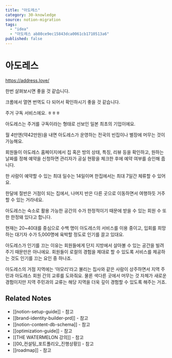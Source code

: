 ```yaml
---
title: "아도레스"
category: 30-knowledge
source: notion-migration
tags:
  - "idea"
  - "아도레스 ab80ce9ec15843dca0061cb1710513a6"
published: false
---
```


# 아도레스

<https://address.love/>

한번 살펴보시면 좋을 것 같습니다.

크롬에서 열면 번역도 다 되어서 확인하시기 좋을 것 같습니다.

주거 구독 서비스에요. ㅎㅎㅎ

아도레스는 주거를 구독이라는 형태로 선보인 일본 최초의 기업이에요.

월 4만엔(약42만원)을 내면 아도레스가 운영하는 전국의 빈집이나 별장에 머무는 것이 가능해요.

회원들이 아도레스 홈페이지에서 집 혹은 방의 상태, 특징, 리뷰 등을 확인하고, 원하는 날짜를 정해 예약을 신청하면 관리자가 공실 현황을 체크한 후에 예약 여부를 승인해 줍니다.

한 사람이 예약할 수 있는 최대 일수는 14일이며 한집에서는 최대 7일간 체류할 수 있어요.

한달에 절반은 거점이 되는 집에서, 나머지 반은 다른 곳으로 이동하면서 여행하듯 거주할 수 있는 거라네요.

아도레스는 숙소로 활용 가능한 공간의 수가 한정적이기 때문에 받을 수 있는 회원 수 또한 한정돼 있다고 합니다.

현재는 20~40대를 중심으로 수백 명이 아도레스의 서비스를 이용 중이고, 입회를 희망하는 대기자 수가 5,000명에 육박할 정도로 인기를 끌고 있대요.

아도레스가 인기를 끄는 이유는 회원들에게 단지 지방에서 살아볼 수 있는 공간을 빌려주기 때문만은 아니에요. 회원들이 로컬의 경험을 제대로 할 수 있도록 서비스를 제공하는 것도 인기를 끄는 요인 중 하나죠.

아도레스의 거점 지역에는 ‘야모리’라고 불리는 집사와 같은 사람이 상주하면서 지역 주민과 아도레스 회원 간의 교류를 도와줘요. 물론 색다른 곳에서 머무는 것 자체가 새로운 경험이지만 지역 주민과의 교류는 해당 지역을 더욱 깊이 경험할 수 있도록 해주는 거죠.

## Related Notes
- [[notion-setup-guide]] - 참고
- [[brand-identity-builder-prd]] - 참고
- [[notion-content-db-schema]] - 참고
- [[optimization-guide]] - 참고
- [[THE WATERMELON 강의]] - 참고
- [[00_컨설팅_포트폴리오_진행상황]] - 참고
- [[roadmap]] - 참고
